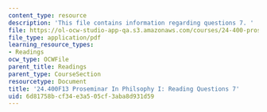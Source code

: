 ```yaml
---
content_type: resource
description: 'This file contains information regarding questions 7. '
file: https://ol-ocw-studio-app-qa.s3.amazonaws.com/courses/24-400-proseminar-in-philosophy-i-fall-2013/6d81758bcf34e3a505cf3aba8d931d59_MIT24_400F13_Questions7.pdf
file_type: application/pdf
learning_resource_types:
- Readings
ocw_type: OCWFile
parent_title: Readings
parent_type: CourseSection
resourcetype: Document
title: '24.400F13 Proseminar In Philsophy I: Reading Questions 7'
uid: 6d81758b-cf34-e3a5-05cf-3aba8d931d59
---
```


